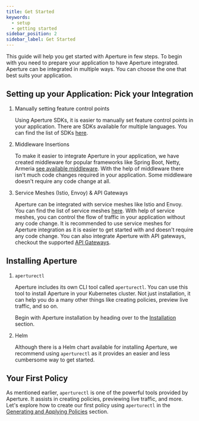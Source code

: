 ```yaml
---
title: Get Started
keywords:
  - setup
  - getting started
sidebar_position: 2
sidebar_label: Get Started
---
```


This guide will help you get started with Aperture in few steps. To begin with
you need to prepare your application to have Aperture integrated. Aperture can
be integrated in multiple ways. You can choose the one that best suits your
application.

## Setting up your Application: Pick your Integration

1. Manually setting feature control points

   Using Aperture SDKs, it is easier to manually set feature control points in
   your application. There are SDKs available for multiple languages. You can
   find the list of SDKs [here](../integrations/flow-control/sdk/sdk.md).

2. Middleware Insertions

   To make it easier to integrate Aperture in your application, we have created
   middleware for popular frameworks like Spring Boot, Netty, Armeria
   [see available middleware](../integrations/flow-control/sdk/java/java.md).
   With the help of middleware there isn't much code changes required in your
   application. Some middleware doesn't require any code change at all.

3. Service Meshes (Istio, Envoy) & API Gateways

   Aperture can be integrated with service meshes like Istio and Envoy. You can
   find the list of service meshes
   [here](../integrations/flow-control/envoy/envoy.md). With help of service
   meshes, you can control the flow of traffic in your application without any
   code change. It is recommended to use service meshes for Aperture integration
   as it is easier to get started with and doesn't require any code change. You
   can also integrate Aperture with API gateways, checkout the supported
   [API Gateways](../integrations/flow-control/gateway/gateway.md).

## Installing Aperture

1. `aperturectl`

   Aperture includes its own CLI tool called `aperturectl`. You can use this
   tool to install Aperture in your Kubernetes cluster. Not just installation,
   it can help you do a many other things like creating policies, preview live
   traffic, and so on.

   Begin with Aperture installation by heading over to the
   [Installation](/get-started/installation/installation.md) section.

2. Helm

   Although there is a Helm chart available for installing Aperture, we
   recommend using `aperturectl` as it provides an easier and less cumbersome
   way to get started.

## Your First Policy

As mentioned earlier, `aperturectl` is one of the powerful tools provided by
Aperture. It assists in creating policies, previewing live traffic, and more.
Let's explore how to create our first policy using `aperturectl` in the
[Generating and Applying Policies](/get-started/policies/policies.md) section.
